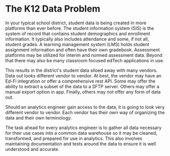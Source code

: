 # The K12 Data Problem

In your typical school district, student data is being created in more platforms than ever before. The student information system (SIS) is the system of record that contains student demographics and enrollment information. It typically also includes attendance and some, if not all, student grades. A learning management system (LMS) holds student assignment information and often have their own gradebook. Assessment platforms may be utilized for interim and normed assessment data. Beyond that there may also be many classroom focused edTech applications in use.

This results in the district's student data siloed away with many vendors. Data out looks different vendor to vendor. At best, the vendor may have an Ed-Fi integration or offer a comprehensive rest API. Some may offer the ability to extract a subset of the data to a SFTP server. Others may offer a manual export option in app. Finally, others may not offer any form of data out.

Should an analytics engineer gain access to the data, it is going to look very different vendor to vendor. Each vendor has their own way of organizing the data and their own terminology.

The task ahead for every analytics engineer is to gather all data necessary for their use cases into a common data warehouse so it may be cleaned, transformed, and prepared for use in analytics. This also involves maintaining documentation and tests around the data to ensure it is well understood and accurate.
